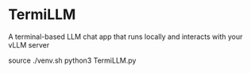 # TermiLLM
A terminal-based LLM chat app that runs locally and interacts with your vLLM server

source ./venv.sh
python3 TermiLLM.py

